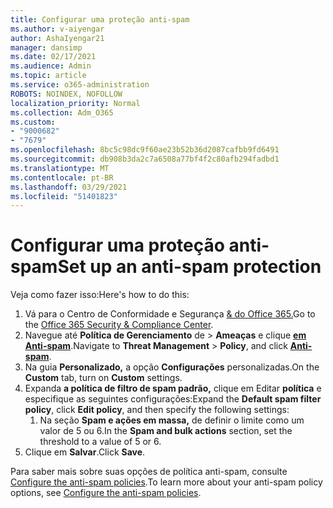 ```yaml
---
title: Configurar uma proteção anti-spam
ms.author: v-aiyengar
author: AshaIyengar21
manager: dansimp
ms.date: 02/17/2021
ms.audience: Admin
ms.topic: article
ms.service: o365-administration
ROBOTS: NOINDEX, NOFOLLOW
localization_priority: Normal
ms.collection: Adm_O365
ms.custom:
- "9000682"
- "7679"
ms.openlocfilehash: 8bc5c98dc9f60ae23b52b36d2087cafbb9fd6491
ms.sourcegitcommit: db908b3da2c7a6508a77bf4f2c80afb294fadbd1
ms.translationtype: MT
ms.contentlocale: pt-BR
ms.lasthandoff: 03/29/2021
ms.locfileid: "51401823"
---
```

# <a name="set-up-an-anti-spam-protection"></a><span data-ttu-id="11028-102">Configurar uma proteção anti-spam</span><span class="sxs-lookup"><span data-stu-id="11028-102">Set up an anti-spam protection</span></span>

<span data-ttu-id="11028-103">Veja como fazer isso:</span><span class="sxs-lookup"><span data-stu-id="11028-103">Here's how to do this:</span></span>

1. <span data-ttu-id="11028-104">Vá para o Centro de Conformidade e Segurança [& do Office 365.](https://go.microsoft.com/fwlink/p/?linkid=2077143)</span><span class="sxs-lookup"><span data-stu-id="11028-104">Go to the [Office 365 Security & Compliance Center](https://go.microsoft.com/fwlink/p/?linkid=2077143).</span></span>
1. <span data-ttu-id="11028-105">Navegue até **Política de Gerenciamento** de  >  **Ameaças** e clique **[em Anti-spam](https://go.microsoft.com/fwlink/p/?linkid=2077143)**.</span><span class="sxs-lookup"><span data-stu-id="11028-105">Navigate to **Threat Management** > **Policy**, and click **[Anti-spam](https://go.microsoft.com/fwlink/p/?linkid=2077143)**.</span></span>
1. <span data-ttu-id="11028-106">Na guia **Personalizado,** a opção **Configurações** personalizadas.</span><span class="sxs-lookup"><span data-stu-id="11028-106">On the **Custom** tab, turn on **Custom** settings.</span></span>
1. <span data-ttu-id="11028-107">Expanda **a política de filtro de spam padrão,** clique em Editar **política** e especifique as seguintes configurações:</span><span class="sxs-lookup"><span data-stu-id="11028-107">Expand the **Default spam filter policy**,  click **Edit policy**, and then specify the following settings:</span></span>
    1. <span data-ttu-id="11028-108">Na seção **Spam e ações em massa,** de definir o limite como um valor de 5 ou 6.</span><span class="sxs-lookup"><span data-stu-id="11028-108">In the **Spam and bulk actions** section, set the threshold to a value of 5 or 6.</span></span>
1. <span data-ttu-id="11028-109">Clique em **Salvar**.</span><span class="sxs-lookup"><span data-stu-id="11028-109">Click **Save**.</span></span>

<span data-ttu-id="11028-110">Para saber mais sobre suas opções de política anti-spam, consulte [Configure the anti-spam policies](https://go.microsoft.com/fwlink/?linkid=2092051).</span><span class="sxs-lookup"><span data-stu-id="11028-110">To learn more about your anti-spam policy options, see [Configure the anti-spam policies](https://go.microsoft.com/fwlink/?linkid=2092051).</span></span>
